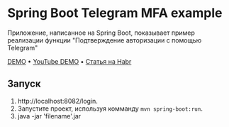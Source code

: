 # Spring Boot Telegram MFA example
Приложение, написанное на Spring Boot, показывает пример реализации функции "Подтверждение авторизации с помощью Telegram"

[DEMO](https://spring-telegram-mfa.herokuapp.com)
•
[YouTube DEMO](https://www.youtube.com/watch?v=7WucYd0-gPE)
•
[Статья на Habr](https://habr.com/ru/post/501728/)

## Запуск
1. http://localhost:8082/login.
2. Запустите проект, используя комманду `mvn spring-boot:run`.
3. java -jar 'filename'.jar
